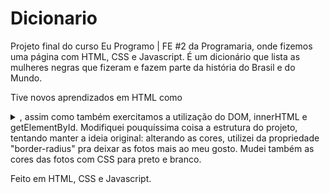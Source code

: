 # Dicionario

Projeto final do curso Eu Programo | FE #2 da Programaria, onde fizemos uma página com HTML, CSS e Javascript. É um dicionário que lista as mulheres negras que fizeram e fazem parte da história do Brasil e do Mundo.

Tive novos aprendizados em HTML como <details> e <summary>, assim como também exercitamos a utilização do DOM, innerHTML e getElementById. Modifiquei pouquíssima coisa a estrutura do projeto, tentando manter a ideia original: alterando as cores, utilizei da propriedade "border-radius" pra deixar as fotos mais ao meu gosto. Mudei também as cores das fotos com CSS para preto e branco.

Feito em HTML, CSS e Javascript.
